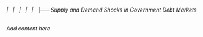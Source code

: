 ###### |   |   |   |   |   ├── Supply and Demand Shocks in Government Debt Markets

*Add content here*